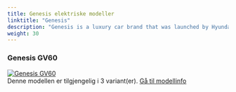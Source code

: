 ```yaml
---
title: Genesis elektriske modeller
linktitle: "Genesis"
description: "Genesis is a luxury car brand that was launched by Hyundai Motor Group in 2015. It aims to provide positive and innovative experiences for its customers through its design, performance, and service."
weight: 30
---
```

<!-- markdownlint-disable MD033 -->
<!-- markdownlint-disable MD010 -->


<div class="container shadow p-3 mb-5 bg-body-tertiary rounded">
<h3> Genesis GV60</h3>
	<div class="row">
		<div class="col col-12 col-md-6">
			<a href="gv60"><img src="https://media.evkx.net/multimedia/models/genesis/gv60/gv60_sport/main_1_st.jpg" class="img-fluid" alt="Genesis GV60" ></a>
		</div>
		<div class="col col-12 col-md-6">
Denne modellen er tilgjengelig i 3 variant(er).
<a href="gv60">Gå til modellinfo</a>
		</div>
	</div>
</div>
